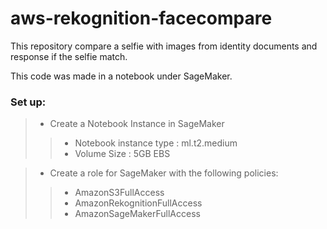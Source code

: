# aws-rekognition-facecompare
This repository compare a selfie with images from identity documents and response if the selfie match.

This code was made in a notebook under SageMaker.

### Set up:
> - Create a Notebook Instance in SageMaker
>> - Notebook instance type : ml.t2.medium
>> - Volume Size : 5GB EBS

> - Create a role for SageMaker with the following policies:
>> - AmazonS3FullAccess
>> - AmazonRekognitionFullAccess
>> - AmazonSageMakerFullAccess



